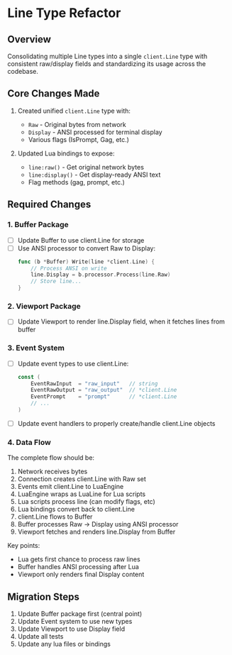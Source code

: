 # Line Type Refactor

## Overview
Consolidating multiple Line types into a single `client.Line` type with consistent raw/display fields and standardizing its usage across the codebase.

## Core Changes Made
1. Created unified `client.Line` type with:
   - `Raw` - Original bytes from network
   - `Display` - ANSI processed for terminal display
   - Various flags (IsPrompt, Gag, etc.)

2. Updated Lua bindings to expose:
   - `line:raw()` - Get original network bytes
   - `line:display()` - Get display-ready ANSI text
   - Flag methods (gag, prompt, etc.)

## Required Changes

### 1. Buffer Package
- [ ] Update Buffer to use client.Line for storage
- [ ] Use ANSI processor to convert Raw to Display:
  ```go
  func (b *Buffer) Write(line *client.Line) {
      // Process ANSI on write
      line.Display = b.processor.Process(line.Raw)
      // Store line...
  }
  ```

### 2. Viewport Package
- [ ] Update Viewport to render line.Display field, when it fetches lines from buffer


### 3. Event System
- [ ] Update event types to use client.Line:
  ```go
  const (
      EventRawInput  = "raw_input"   // string
      EventRawOutput = "raw_output"  // *client.Line
      EventPrompt    = "prompt"      // *client.Line
      // ...
  )
  ```
- [ ] Update event handlers to properly create/handle client.Line objects

### 4. Data Flow
The complete flow should be:
1. Network receives bytes
2. Connection creates client.Line with Raw set
3. Events emit client.Line to LuaEngine
4. LuaEngine wraps as LuaLine for Lua scripts
5. Lua scripts process line (can modify flags, etc)
6. Lua bindings convert back to client.Line
7. client.Line flows to Buffer
8. Buffer processes Raw → Display using ANSI processor
9. Viewport fetches and renders line.Display from Buffer

Key points:
- Lua gets first chance to process raw lines
- Buffer handles ANSI processing after Lua
- Viewport only renders final Display content

## Migration Steps
1. Update Buffer package first (central point)
2. Update Event system to use new types
3. Update Viewport to use Display field
4. Update all tests
6. Update any lua files or bindings
